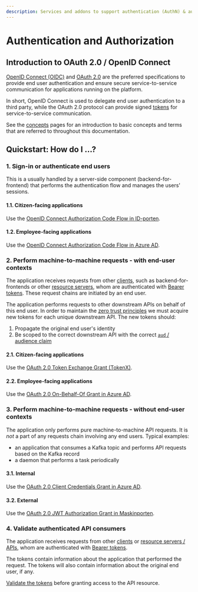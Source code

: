 ```yaml
---
description: Services and addons to support authentication (AuthN) & authorization (AuthZ)
---
```


# Authentication and Authorization

## Introduction to OAuth 2.0 / OpenID Connect

[OpenID Connect (OIDC)](concepts/protocols.md#openid-connect) and [OAuth 2.0](concepts/protocols.md#oauth-20) are the preferred specifications to provide end user authentication and ensure secure service-to-service communication for applications running on the platform.

In short, OpenID Connect is used to delegate end user authentication to a third party, while the OAuth 2.0 protocol can provide signed [tokens](concepts/tokens.md) for service-to-service communication.

See the [concepts](concepts/README.md) pages for an introduction to basic concepts and terms that are referred to throughout this documentation.

## Quickstart: How do I ...?

### 1. Sign-in or authenticate end users

This is a usually handled by a server-side component (backend-for-frontend) that performs the authentication flow and
manages the users' sessions.

#### 1.1. Citizen-facing applications

Use the [OpenID Connect Authorization Code Flow in ID-porten](idporten.md).

#### 1.2. Employee-facing applications

Use the
[OpenID Connect Authorization Code Flow in Azure AD](azure-ad/usage.md#openid-connect-authorization-code-flow).

### 2. Perform machine-to-machine requests - with end-user contexts

The application receives requests from other [clients](concepts/actors.md#client), such as backend-for-frontends or other
[resource servers](concepts/actors.md#resource-server), whom are authenticated with [Bearer tokens](concepts/tokens.md#bearer-token). These request chains are
initiated by an end user.

The application performs requests to other downstream APIs on behalf of this end user. In order to maintain
the [zero trust principles](../../appendix/zero-trust.md) we must acquire new tokens for each unique downstream API.
The new tokens should:

1. Propagate the original end user's identity
2. Be scoped to the correct downstream API with the correct [`aud` / audience claim](concepts/tokens.md#claims-validation)

#### 2.1. Citizen-facing applications

Use the [OAuth 2.0 Token Exchange Grant (TokenX)](tokenx.md).

#### 2.2. Employee-facing applications

Use the [OAuth 2.0 On-Behalf-Of Grant in Azure AD](azure-ad/usage.md#oauth-20-on-behalf-of-grant).

### 3. Perform machine-to-machine requests - without end-user contexts

The application only performs pure machine-to-machine API requests. 
It is _not_ a part of any requests chain involving any end users. 
Typical examples:

- an application that consumes a Kafka topic and performs API requests based on the Kafka record
- a daemon that performs a task periodically

#### 3.1. Internal

Use the [OAuth 2.0 Client Credentials Grant in Azure AD](azure-ad/usage.md#oauth-20-client-credentials-grant).

#### 3.2. External

Use the [OAuth 2.0 JWT Authorization Grant in Maskinporten](maskinporten/client.md#consuming-an-api).

### 4. Validate authenticated API consumers

The application receives requests from other [clients](concepts/actors.md#client)
or [resource servers / APIs](concepts/actors.md#resource-server), whom are authenticated with [Bearer tokens](concepts/tokens.md#bearer-token).

The tokens contain information about the application that performed the request. The tokens will also contain 
information about the original end user, if any.

[Validate the tokens](concepts/tokens.md#token-validation) before granting access to the API resource.
